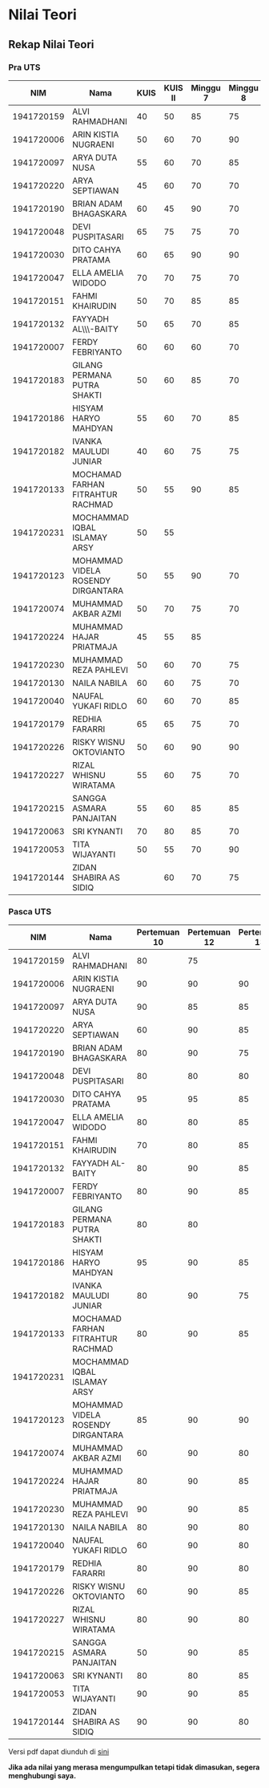 # Nilai Teori

## Rekap Nilai Teori

### Pra UTS

| NIM        | Nama                               | KUIS | KUIS II | Minggu 7 | Minggu 8 | UTS |
|------------|------------------------------------|------|---------|----------|----------|-----|
| 1941720159 | ALVI RAHMADHANI                    | 40   | 50      | 85       | 75       | 0   |
| 1941720006 | ARIN KISTIA NUGRAENI               | 50   | 60      | 70       | 90       | 50  |
| 1941720097 | ARYA DUTA NUSA                     | 55   | 60      | 70       | 85       | 43  |
| 1941720220 | ARYA SEPTIAWAN                     | 45   | 60      | 70       | 70       | 33  |
| 1941720190 | BRIAN ADAM BHAGASKARA              | 60   | 45      | 90       | 70       | 43  |
| 1941720048 | DEVI PUSPITASARI                   | 65   | 75      | 75       | 70       | 23  |
| 1941720030 | DITO CAHYA PRATAMA                 | 60   | 65      | 90       | 90       | 37  |
| 1941720047 | ELLA AMELIA WIDODO                 | 70   | 70      | 75       | 70       | 30  |
| 1941720151 | FAHMI KHAIRUDIN                    | 50   | 70      | 85       | 85       | 27  |
| 1941720132 | FAYYADH AL\\\\\\\-BAITY            | 50   | 65      | 70       | 85       | 33  |
| 1941720007 | FERDY FEBRIYANTO                   | 60   | 60      | 60       | 70       | 43  |
| 1941720183 | GILANG PERMANA PUTRA SHAKTI        | 50   | 60      | 85       | 70       | 37  |
| 1941720186 | HISYAM HARYO MAHDYAN               | 55   | 60      | 70       | 85       | 40  |
| 1941720182 | IVANKA MAULUDI JUNIAR              | 40   | 60      | 75       | 75       | 30  |
| 1941720133 | MOCHAMAD FARHAN FITRAHTUR RACHMAD  | 50   | 55      | 90       | 85       | 47  |
| 1941720231 | MOCHAMMAD IQBAL ISLAMAY ARSY       | 50   | 55      |          |          | 27  |
| 1941720123 | MOHAMMAD VIDELA ROSENDY DIRGANTARA | 50   | 55      | 90       | 70       | 47  |
| 1941720074 | MUHAMMAD AKBAR AZMI                | 50   | 70      | 75       | 70       | 40  |
| 1941720224 | MUHAMMAD HAJAR PRIATMAJA           | 45   | 55      | 85       |          | 33  |
| 1941720230 | MUHAMMAD REZA PAHLEVI              | 50   | 60      | 70       | 75       | 40  |
| 1941720130 | NAILA NABILA                       | 60   | 60      | 75       | 70       | 33  |
| 1941720040 | NAUFAL YUKAFI RIDLO                | 60   | 60      | 70       | 85       | 50  |
| 1941720179 | REDHIA FARARRI                     | 65   | 65      | 75       | 70       | 43  |
| 1941720226 | RISKY WISNU OKTOVIANTO             | 50   | 60      | 90       | 90       | 37  |
| 1941720227 | RIZAL WHISNU WIRATAMA              | 55   | 60      | 75       | 70       | 13  |
| 1941720215 | SANGGA ASMARA PANJAITAN            | 55   | 60      | 85       | 85       | 30  |
| 1941720063 | SRI KYNANTI                        | 70   | 80      | 85       | 70       | 43  |
| 1941720053 | TITA WIJAYANTI                     | 50   | 55      | 70       | 90       | 33  |
| 1941720144 | ZIDAN SHABIRA AS SIDIQ             |      | 60      | 70       | 75       | 27  |

### Pasca UTS

| NIM        | Nama                               | Pertemuan 10 | Pertemuan 12 | Pertemuan 13 | KUIS | KUIS essay |
|------------|------------------------------------|--------------|--------------|--------------|------|------------|
| 1941720159 | ALVI RAHMADHANI                    | 80           | 75           |              | 33   | 75         |
| 1941720006 | ARIN KISTIA NUGRAENI               | 90           | 90           | 90           | 60   | 75         |
| 1941720097 | ARYA DUTA NUSA                     | 90           | 85           | 85           | 53   | 85         |
| 1941720220 | ARYA SEPTIAWAN                     | 60           | 90           | 85           | 53   | 75         |
| 1941720190 | BRIAN ADAM BHAGASKARA              | 80           | 90           | 75           | 37   | 75         |
| 1941720048 | DEVI PUSPITASARI                   | 80           | 80           | 80           | 40   | 75         |
| 1941720030 | DITO CAHYA PRATAMA                 | 95           | 95           | 85           | 60   | 85         |
| 1941720047 | ELLA AMELIA WIDODO                 | 80           | 80           | 85           | 50   | 75         |
| 1941720151 | FAHMI KHAIRUDIN                    | 70           | 80           | 85           | 30   | 85         |
| 1941720132 | FAYYADH AL\-BAITY                  | 80           | 90           | 85           | 50   | 75         |
| 1941720007 | FERDY FEBRIYANTO                   | 80           | 90           | 85           | 63   | 85         |
| 1941720183 | GILANG PERMANA PUTRA SHAKTI        | 80           | 80           |              | 40   | 85         |
| 1941720186 | HISYAM HARYO MAHDYAN               | 95           | 90           | 85           | 57   | 85         |
| 1941720182 | IVANKA MAULUDI JUNIAR              | 80           | 90           | 75           | 47   | 85         |
| 1941720133 | MOCHAMAD FARHAN FITRAHTUR RACHMAD  | 80           | 90           | 85           | 53   | 75         |
| 1941720231 | MOCHAMMAD IQBAL ISLAMAY ARSY       |              |              |              | 40   |            |
| 1941720123 | MOHAMMAD VIDELA ROSENDY DIRGANTARA | 85           | 90           | 90           | 53   | 85         |
| 1941720074 | MUHAMMAD AKBAR AZMI                | 60           | 90           | 80           | 30   | 75         |
| 1941720224 | MUHAMMAD HAJAR PRIATMAJA           | 80           | 90           | 85           | 33   | 75         |
| 1941720230 | MUHAMMAD REZA PAHLEVI              | 90           | 90           | 85           | 57   | 85         |
| 1941720130 | NAILA NABILA                       | 80           | 90           | 80           | 43   | 75         |
| 1941720040 | NAUFAL YUKAFI RIDLO                | 60           | 90           | 80           | 53   | 75         |
| 1941720179 | REDHIA FARARRI                     | 80           | 90           | 80           | 53   | 85         |
| 1941720226 | RISKY WISNU OKTOVIANTO             | 60           | 90           | 85           | 43   | 75         |
| 1941720227 | RIZAL WHISNU WIRATAMA              | 80           | 90           | 80           | 47   | 85         |
| 1941720215 | SANGGA ASMARA PANJAITAN            | 50           | 90           | 85           | 37   | 75         |
| 1941720063 | SRI KYNANTI                        | 80           | 80           | 85           | 60   | 85         |
| 1941720053 | TITA WIJAYANTI                     | 90           | 90           | 85           | 50   | 85         |
| 1941720144 | ZIDAN SHABIRA AS SIDIQ             | 90           | 90           | 80           | 47   | 85         |

Versi pdf dapat diunduh di [sini](Nilai-Pasca-UTS-TI-1G-2020-Teori.pdf)

**Jika ada nilai yang merasa mengumpulkan tetapi tidak dimasukan, segera menghubungi saya.**
